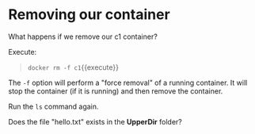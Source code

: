 # Removing our container

What happens if we remove our c1 container?

Execute:

> `docker rm -f c1`{{execute}}

The `-f` option will perform a "force removal" of a running container. It will stop the container (if it is running) and then remove the container.

Run the `ls` command again. 

Does the file "hello.txt" exists in the **UpperDir** folder?